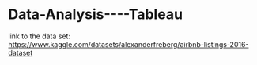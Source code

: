 # Data-Analysis----Tableau

link to the data set: https://www.kaggle.com/datasets/alexanderfreberg/airbnb-listings-2016-dataset
